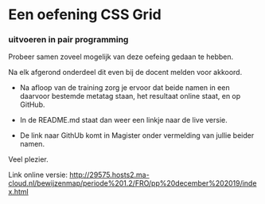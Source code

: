 # Een oefening CSS Grid

### uitvoeren in pair programming

Probeer samen zoveel mogelijk van deze oefeing gedaan te hebben.

Na elk afgerond onderdeel dit even bij de docent melden voor akkoord.

* Na afloop van de training zorg je ervoor dat beide namen in een daarvoor bestemde metatag staan, het resultaat online staat, en op GitHub.

* In de README.md staat dan weer een linkje naar de live versie.

* De link naar GithUb komt in Magister onder vermelding van jullie beider namen.

Veel plezier.

Link online versie: http://29575.hosts2.ma-cloud.nl/bewijzenmap/periode%201.2/FRO/pp%20december%202019/index.html
